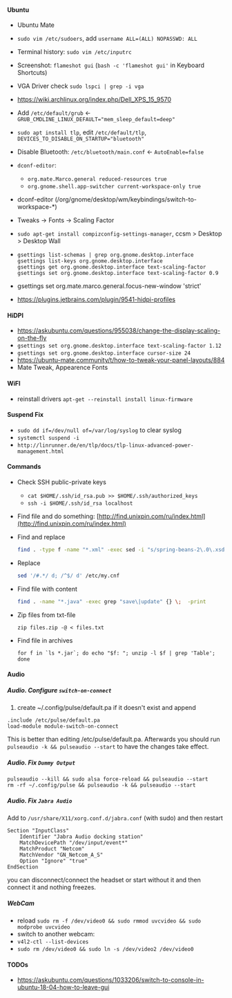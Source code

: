 #### Ubuntu
- Ubuntu Mate
- `sudo vim /etc/sudoers`, add `username ALL=(ALL) NOPASSWD: ALL`
- Terminal history: ```sudo vim /etc/inputrc```
- Screenshot: `flameshot gui` (`bash -c 'flameshot gui'` in Keyboard Shortcuts)
- VGA Driver check `sudo lspci | grep -i vga`
- <https://wiki.archlinux.org/index.php/Dell_XPS_15_9570>
- Add `/etc/default/grub` <- `GRUB_CMDLINE_LINUX_DEFAULT="mem_sleep_default=deep"`
- `sudo apt install tlp`, edit `/etc/default/tlp`, `DEVICES_TO_DISABLE_ON_STARTUP="bluetooth"`

- Disable Bluetooth: `/etc/bluetooth/main.conf` <- `AutoEnable=false`
- `dconf-editor`:
    - `org.mate.Marco.general reduced-resources true`
    - `org.gnome.shell.app-switcher current-workspace-only true`

- dconf-editor (/org/gnome/desktop/wm/keybindings/switch-to-workspace-*)
- Tweaks -> Fonts -> Scaling Factor
- `sudo apt-get install compizconfig-settings-manager`, ccsm > Desktop > Desktop Wall
- ``` 
  gsettings list-schemas | grep org.gnome.desktop.interface
  gsettings list-keys org.gnome.desktop.interface
  gsettings get org.gnome.desktop.interface text-scaling-factor
  gsettings set org.gnome.desktop.interface text-scaling-factor 0.9
  ```
- gsettings set org.mate.marco.general.focus-new-window 'strict'
- https://plugins.jetbrains.com/plugin/9541-hidpi-profiles  

#### HiDPI
- https://askubuntu.com/questions/955038/change-the-display-scaling-on-the-fly
- `gsettings set org.gnome.desktop.interface text-scaling-factor 1.12`
- `gsettings set org.gnome.desktop.interface cursor-size 24`
- https://ubuntu-mate.community/t/how-to-tweak-your-panel-layouts/884
- Mate Tweak, Appearence Fonts 

#### WiFI
- reinstall drivers `apt-get --reinstall install linux-firmware` 

#### Suspend Fix
- `sudo dd if=/dev/null of=/var/log/syslog` to clear syslog
- `systemctl suspend -i`
- `http://linrunner.de/en/tlp/docs/tlp-linux-advanced-power-management.html`

#### Commands
- Check SSH public-private keys
    - `cat $HOME/.ssh/id_rsa.pub >> $HOME/.ssh/authorized_keys`
    - `ssh -i $HOME/.ssh/id_rsa localhost`
- Find file and do something: [http://find.unixpin.com/ru/index.html](http://find.unixpin.com/ru/index.html)
- Find and replace
    ```bash
    find . -type f -name "*.xml" -exec sed -i "s/spring-beans-2\.0\.xsd/spring-beans-3\.0\.xsd/g" {} \;
    ```
- Replace
    ```bash
    sed '/#.*/ d; /^$/ d' /etc/my.cnf
    ```
- Find file with content
    ```bash
    find . -name "*.java" -exec grep "save\|update" {} \;  -print
    ```

- Zip files from txt-file
    ```
    zip files.zip -@ < files.txt
    ```
- Find file in archives
    ```
    for f in `ls *.jar`; do echo "$f: "; unzip -l $f | grep 'Table'; done
    ```

#### Audio

##### Audio. Configure `switch-on-connect` 
1. create ~/.config/pulse/default.pa if it doesn't exist and append
```
.include /etc/pulse/default.pa
load-module module-switch-on-connect
```
This is better than editing /etc/pulse/default.pa.
Afterwards you should run ```pulseaudio -k && pulseaudio --start``` to have the changes take effect.

##### Audio. Fix `Dummy Output`
```
pulseaudio --kill && sudo alsa force-reload && pulseaudio --start
rm -rf ~/.config/pulse && pulseaudio -k && pulseaudio --start
```

##### Audio. Fix `Jabra Audio`
Add to `/usr/share/X11/xorg.conf.d/jabra.conf` (with sudo) and then restart  
```
Section "InputClass"
    Identifier "Jabra Audio docking station"
    MatchDevicePath "/dev/input/event*"
    MatchProduct "Netcom"
    MatchVendor "GN_Netcom_A_S"
    Option "Ignore" "true"
EndSection
```
you can disconnect/connect the headset or start without it and then connect it and nothing freezes.

##### WebCam
- reload `sudo rm -f /dev/video0 && sudo rmmod uvcvideo && sudo modprobe uvcvideo`
- switch to another webcam: 
- `v4l2-ctl --list-devices`
- `sudo rm /dev/video0 && sudo ln -s /dev/video2 /dev/video0`

#### TODOs
- https://askubuntu.com/questions/1033206/switch-to-console-in-ubuntu-18-04-how-to-leave-gui
